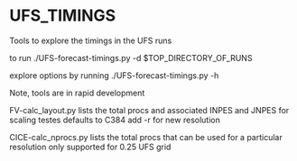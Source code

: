 # UFS_TIMINGS
Tools to explore the timings in the UFS runs

to run
./UFS-forecast-timings.py -d $TOP_DIRECTORY_OF_RUNS

explore options by running
./UFS-forecast-timings.py -h

Note, tools are in rapid development

FV-calc_layout.py 
    lists the total procs and associated INPES and JNPES for scaling testes
        defaults to C384
        add -r for new resolution

CICE-calc_nprocs.py
    lists the total procs that can be used for a particular resolution
        only supported for 0.25 UFS grid
